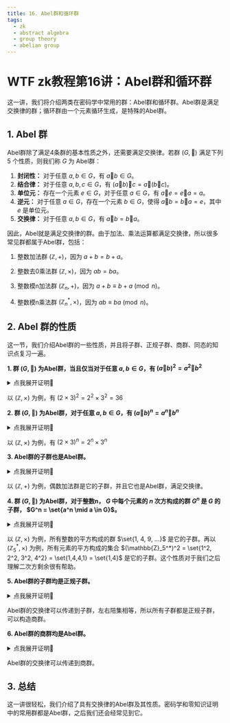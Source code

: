 ```yaml
---
title: 16. Abel群和循环群
tags:
  - zk
  - abstract algebra
  - group theory
  - abelian group
---
```


# WTF zk教程第16讲：Abel群和循环群

这一讲，我们将介绍两类在密码学中常用的群：Abel群和循环群。Abel群是满足交换律的群；循环群由一个元素循环生成，是特殊的Abel群。

## 1. Abel 群

Abel群除了满足4条群的基本性质之外，还需要满足交换律。若群 $(G, 🐔)$ 满足下列 5 个性质，则我们称 $G$ 为 Abel群：

1. **封闭性：** 对于任意 $a, b \in G$，有 $a 🐔 b \in G$。
2. **结合律：** 对于任意 $a, b, c \in G$，有 $(a 🐔 b) 🐔 c = a 🐔 (b 🐔 c)$。
3. **单位元：** 存在一个元素 $e \in G$，对于任意 $a \in G$，有 $a 🐔 e = e 🐔 a = a$。
4. **逆元：** 对于任意 $a \in G$，存在一个元素 $b \in G$，使得 $a 🐔 b = b 🐔 a = e$，其中 $e$ 是单位元。
5. **交换律：** 对于任意 $a, b \in G$，有 $a 🐔 b = b 🐔 a$。

因此，Abel就是满足交换律的群。由于加法、乘法运算都满足交换律，所以很多常见群都属于Abel群，包括：

1. 整数加法群 $(\mathbb{Z}, +)$，因为 $a + b = b+a$。

2. 整数去0乘法群 $(\mathbb{Z}, \times)$，因为 $ab = ba$。

3. 整数模n加法群 $(\mathbb{Z}_n, +)$，因为 $a + b \equiv b+a \pmod{n}$。

4. 整数模n乘法群 $(\mathbb{Z}_n^*, \times)$，因为 $ab \equiv ba \pmod{n}$。

## 2. Abel 群的性质

这一节，我们介绍Abel群的一些性质，并且将子群、正规子群、商群、同态的知识点复习一遍。

**1. 群 $(G, 🐔)$ 为Abel群，当且仅当对于任意 $a,b \in G$，有 $(a🐔b)^2 = a^2🐔b^2$**

<details><summary>点我展开证明👀</summary>

我们要证明群 $(G, 🐔)$ 满足交换律。对于任意 $a,b \in G$， $(a🐔b)^2 = a🐔b🐔a🐔b$

而 $(a🐔b)^2 = a^2🐔b^2$ 可以写成 $a🐔b🐔a🐔b = a🐔a🐔b🐔b$，两边分别消去最左边的 $a$ 和最右边的 $b$，有 $b🐔a = a🐔b$，因此交换律成立，群 $(G, 🐔)$ 是Abel群。证毕。

</details>

以 $(\mathbb{Z}, \times)$ 为例，有 $(2 \times 3)^2 = 2^2 \times 3^2 = 36$

**2. 群 $(G, 🐔)$ 为Abel群，对于任意 $a,b \in G$，有 $(a🐔b)^n = a^n🐔b^n$**

<details><summary>点我展开证明👀</summary>

$(G, 🐔)$ 为Abel群，$(a🐔b)^n = a🐔b🐔...🐔a🐔b = a🐔a🐔...🐔b🐔b = a^n🐔b^n$。证毕。

</details>

以 $(\mathbb{Z}, \times)$ 为例，有 $(2 \times 3)^n = 2^n \times 3^n$

**3. Abel群的子群也是Abel群。**

<details><summary>点我展开证明👀</summary>

设 $(G, 🐔)$ 为Abel群，群 $H$ 为 $G$ 的子群。对于任意 $a, b \in H$，有 $a, b \in G$，因此有有 $a 🐔 b = b 🐔 a$。所以群 $H$ 也是Abel群。证毕。

</details>

以 $(\mathbb{Z}, +)$ 为例，偶数加法群是它的子群，并且它也是Abel群，满足交换律。

**4. 群 $(G, 🐔)$ 为Abel群，对于整数n， $G$ 中每个元素的 $n$ 次方构成的群 $G^n$ 是 $G$ 的子群， $G^n = \set{a^n \mid a \in G}$。**

<details><summary>点我展开证明👀</summary>

设 $(G, 🐔)$ 为Abel群，对于任意 $a, b \in G$，有 $a^n, b^n \in G^n$。有 $a^n (b^n)^{-1} = a^n (b^{-1})^{n} = (ab^{-1})^n$。根据封闭性， $ab^{-1} \in G$，因此 $(ab^{-1})^n \in G$，因此群 $G^n$ 是 $G$ 的子群。证毕。

</details>

以 $(\mathbb{Z}, \times)$ 为例，所有整数的平方构成的群 $\set{1, 4, 9, ...}$ 是它的子群。再以 $(\mathbb{Z}_5^*, \times)$ 为例，所有元素的平方构成的集合 $(\mathbb{Z}_5^*)^2 = \set{1^2, 2^2, 3^2, 4^2} = \set{1,4,4,1} = \set{1,4}$ 是它的子群。这个性质对于我们之后理解二次方剩余很有帮助。

**5. Abel群的子群均是正规子群。**

<details><summary>点我展开证明👀</summary>

设群 $(G, 🐔)$ 为Abel群，它的任意子群为 $H$，对于任意 $g \in G$ 和 $h \in H$，有 $hg= gh$，因此 $H$ 为正规子群。证毕。

</details>

Abel群的交换律可以传递到子群，左右陪集相等，所以所有子群都是正规子群，可以构造商群。

**6. Abel群的商群均是Abel群。**

<details><summary>点我展开证明👀</summary>

设群 $(G, 🐔)$ 为Abel群，它的任意子群 $H$ 均是正规子群，可以构建商群 $G/H$。对于任意 $a, b \in G$ 和 $h \in H$，根据交换律，有 $(ah) (bh) = ahbh = bhah = (bh) (ah)$，因此有 $(aH)(bH) = (bH)(aH)$。因此，Abel群的商群均是Abel群。证毕。

</details>

Abel群的交换律可以传递到商群。

## 3. 总结

这一讲很轻松，我们介绍了具有交换律的Abel群及其性质。密码学和零知识证明中的常用群都是Abel群，之后我们还会经常见到它。